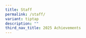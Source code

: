 ```yaml
---
title: Staff
permalink: /staff/
variant: tiptap
description: ""
third_nav_title: 2025 Achievements
---
```

